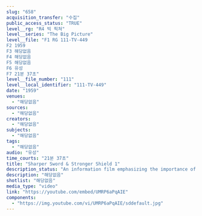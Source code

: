 ```yaml
---
slug: "658"
acquisition_transfer: "수집"
public_access_status: "TRUE"
level__rg: "R4 빅 픽쳐"
level__series: "The Big Picture"
level__file: "F1 RG 111-TV-449
F2 1959
F3 해당없음
F4 해당없음
F5 해당없음
F6 유성
F7 21분 37초"
level__file_number: "111"
level__local_identifier: "111-TV-449"
date: "1959"
venues: 
  - "해당없음"
sources: 
  - "해당없음"
creators: 
  - "해당없음"
subjects: 
  - "해당없음"
tags: 
  - "해당없음"
audio: "유성"
time_courts: "21분 37초"
title: "Sharper Sword & Stronger Shield 1"
description_status: "An information film emphasizing the importance of a modern Army for national defense."
description: "해당없음"
shotlist: "해당없음"
media_type: "video"
link: "https://youtube.com/embed/UMRP6aPqAIE"
components: 
  - "https://img.youtube.com/vi/UMRP6aPqAIE/sddefault.jpg"
---
```

